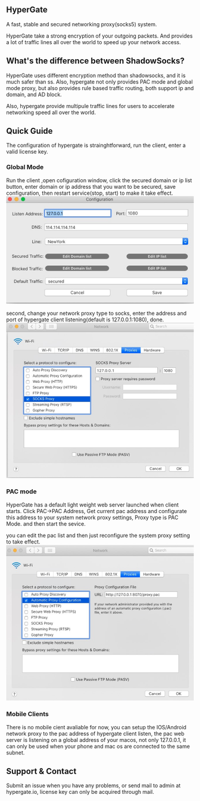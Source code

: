 ## HyperGate

A fast, stable and secured networking proxy(socks5) system.

HyperGate take a strong encryption of your outgoing packets. And provides a lot  of traffic lines all over the world to speed up your network access. 

## What's the difference between ShadowSocks?

HyperGate uses different encryption method than shadowsocks, and it is much safer than ss. Also, hypergate not only provides PAC mode and global mode proxy, but also provides rule based traffic routing, both support ip and domain, and AD block.

Also, hypergate provide multipule traffic lines for users to accelerate networking speed all over the world. 

## Quick Guide
The configuration of hypergate is strainghtforward, run the client, enter a valid license key.

### Global Mode
Run the client ,open cofiguration window, click the secured domain or ip list button, enter domain or ip address that you want to be secured, save configuration, then restart service(stop, start) to make it take effect.
![image](assets/config.jpg)

second, change your network proxy type to socks, enter the address and port of hypergate client listening(default is 127.0.0.1:1080), done.
![image](assets/socks.jpg)

### PAC mode
HyperGate has a default light weight web server launched when client starts. Click PAC->PAC Address, Get current pac address and configurate this address to your system network proxy settings, Proxy type is PAC Mode. and then start the sevice.

you can edit the pac list and then just reconfigure the system proxy setting to take effect.
![image](assets/pac.jpg)


### Mobile Clients

There is no mobile cient avaliable for now, you can setup the IOS/Android network proxy to the pac address of hypergate client listen, the pac web server is listening on a global address of your macos, not only 127.0.0.1, it can only be used when your phone and mac os are connected to the same subnet.


## Support & Contact

Submit an issue when you have any problems, or send mail to admin at hypergate.io, license key can only be acquired through mail.


